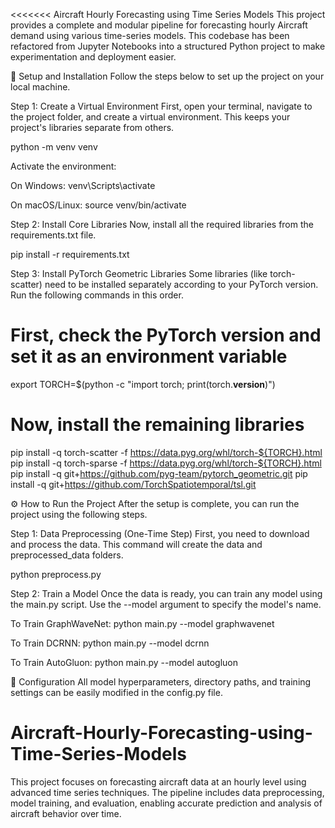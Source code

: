 <<<<<<< 
Aircraft Hourly Forecasting using Time Series Models
This project provides a complete and modular pipeline for forecasting hourly Aircraft demand using various time-series models. This codebase has been refactored from Jupyter Notebooks into a structured Python project to make experimentation and deployment easier.

🚀 Setup and Installation
Follow the steps below to set up the project on your local machine.

Step 1: Create a Virtual Environment
First, open your terminal, navigate to the project folder, and create a virtual environment. This keeps your project's libraries separate from others.

python -m venv venv

Activate the environment:

On Windows: venv\Scripts\activate

On macOS/Linux: source venv/bin/activate

Step 2: Install Core Libraries
Now, install all the required libraries from the requirements.txt file.

pip install -r requirements.txt

Step 3: Install PyTorch Geometric Libraries
Some libraries (like torch-scatter) need to be installed separately according to your PyTorch version. Run the following commands in this order.

# First, check the PyTorch version and set it as an environment variable
export TORCH=$(python -c "import torch; print(torch.__version__)")

# Now, install the remaining libraries
pip install -q torch-scatter -f https://data.pyg.org/whl/torch-${TORCH}.html
pip install -q torch-sparse -f https://data.pyg.org/whl/torch-${TORCH}.html
pip install -q git+https://github.com/pyg-team/pytorch_geometric.git
pip install -q git+https://github.com/TorchSpatiotemporal/tsl.git

⚙️ How to Run the Project
After the setup is complete, you can run the project using the following steps.

Step 1: Data Preprocessing (One-Time Step)
First, you need to download and process the data. This command will create the data and preprocessed_data folders.

python preprocess.py

Step 2: Train a Model
Once the data is ready, you can train any model using the main.py script. Use the --model argument to specify the model's name.

To Train GraphWaveNet:
python main.py --model graphwavenet

To Train DCRNN:
python main.py --model dcrnn

To Train AutoGluon:
python main.py --model autogluon

🔧 Configuration
All model hyperparameters, directory paths, and training settings can be easily modified in the config.py file.

# Aircraft-Hourly-Forecasting-using-Time-Series-Models
This project focuses on forecasting aircraft data at an hourly level using advanced time series techniques. The pipeline includes data preprocessing, model training, and evaluation, enabling accurate prediction and analysis of aircraft behavior over time.


